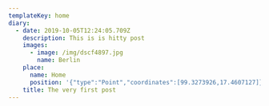 ```yaml
---
templateKey: home
diary:
  - date: 2019-10-05T12:24:05.709Z
    description: This is is hitty post
    images:
      - image: /img/dscf4897.jpg
        name: Berlin
    place:
      name: Home
      position: '{"type":"Point","coordinates":[99.3273926,17.4607127]}'
    title: The very first post
---
```

